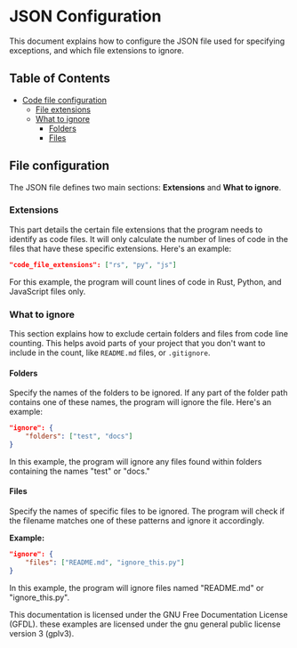 # JSON Configuration

This document explains how to configure the JSON file used for specifying exceptions, and which file extensions to ignore.

## Table of Contents

  - [Code file configuration](#file-configuration)
      - [File extensions](#extensions)
      - [What to ignore](#what-to-ignore)
          - [Folders](#folders)
          - [Files](#files)

## File configuration

The JSON file defines two main sections: **Extensions** and **What to ignore**.

### Extensions

This part details the certain file extensions that the program needs to identify as code files. It will only calculate the number of lines of code in the files that have these specific extensions.
Here's an example:

``` json
"code_file_extensions": ["rs", "py", "js"]
```

For this example, the program will count lines of code in Rust, Python, and JavaScript files only.

### What to ignore

This section explains how to exclude certain folders and files from code line counting. This helps avoid parts of your project that you don't want to include in the count, like `README.md` files, or `.gitignore`.

#### Folders

Specify the names of the folders to be ignored. If any part of the folder path contains one of these names, the program will ignore the file.
Here's an example:

``` json
"ignore": {
    "folders": ["test", "docs"]
}
```

In this example, the program will ignore any files found within folders containing the names "test" or "docs."

#### Files

Specify the names of specific files to be ignored. The program will check if the filename matches one of these patterns and ignore it accordingly.

**Example:**

``` json
"ignore": {
    "files": ["README.md", "ignore_this.py"]
}
```

In this example, the program will ignore files named "README.md" or "ignore\_this.py".

This documentation is licensed under the GNU Free Documentation License (GFDL). these examples are licensed under the gnu general public license version 3 (gplv3).

